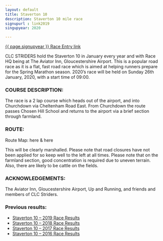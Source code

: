 ```yaml
---
layout: default
title: Staverton 10
description: Staverton 10 mile race
signupurl : link2019
singupyear: 2020

---
```


<a href="{{ page.signupurl}}">{{ page.signupyear }} Race Entry link</a>

CLC STRIDERS hold the Staverton 10 in January every year and with Race HQ being at The Aviator Inn, Gloucestershire Airport.
This is a popular road race as it is a flat, fast road race which is aimed at helping runners prepare for the Spring Marathon season. 2020’s race will be held on Sunday 26th January, 2020, with a start time of 09:00.

### COURSE DESCRIPTION:

The race is a 2 lap course which heads out of the airport, and into Churchdown via Cheltenham Road East. From Churchdown the route passes Chosen Hill School and returns to the airport via a brief section through farmland.

### ROUTE:

Route Map: here & here

This will be clearly marshalled. Please note that road closures have not been applied for so keep well to the left at all times. Please note that on the farmland section, good concentration is required due to uneven terrain. Also, there are likely to be cattle on the fields.

### ACKNOWLEDGEMENTS:

The Aviator Inn, Gloucestershire Airport, Up and Running, and friends and members of CLC Striders.

### Previous results:

<ul>
  <li><a href="/assets/staverton102019.pdf">Staverton 10 – 2019 Race Results</a></li>
  <li><a href="/assets/staverton102018.pdf">Staverton 10 – 2018 Race Results</a></li>
  <li><a href="/assets/staverton102017.pdf">Staverton 10 – 2017 Race Results</a></li>
  <li><a href="/assets/staverton102016.pdf">Staverton 10 – 2016 Race Results</a></li>
</ul>
 
